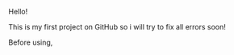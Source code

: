 Hello!

This is my first project on GitHub so i will try to fix all errors soon!



Before using,


